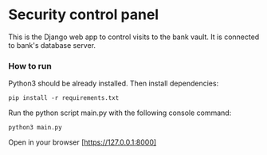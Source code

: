 # Security control panel

This is the Django web app to control visits to the bank vault. It is connected to bank's database server.

### How to run

Python3 should be already installed. Then install dependencies:
```
pip install -r requirements.txt
```
Run the python script main.py with the following console command:
```
python3 main.py
```
Open in your browser [https://127.0.0.1:8000]